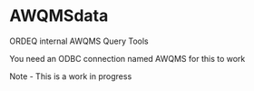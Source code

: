 # AWQMSdata
ORDEQ internal AWQMS Query Tools

You need an ODBC connection named AWQMS for this to work 

Note - This is a work in progress
